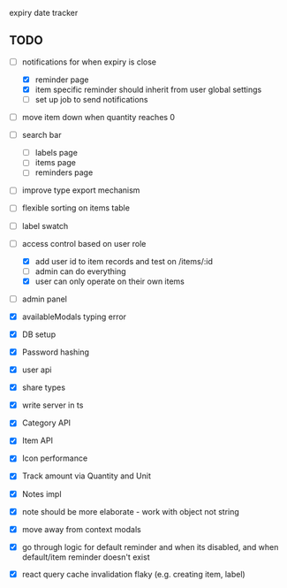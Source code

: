 expiry date tracker

## TODO

- [ ] notifications for when expiry is close
  - [x] reminder page
  - [x] item specific reminder should inherit from user global settings
  - [ ] set up job to send notifications
- [ ] move item down when quantity reaches 0
- [ ] search bar
  - [ ] labels page
  - [ ] items page
  - [ ] reminders page
- [ ] improve type export mechanism
- [ ] flexible sorting on items table
- [ ] label swatch
- [ ] access control based on user role

  - [x] add user id to item records and test on /items/:id
  - [ ] admin can do everything
  - [x] user can only operate on their own items

- [ ] admin panel
- [x] availableModals typing error
- [x] DB setup
- [x] Password hashing
- [x] user api
- [x] share types
- [x] write server in ts
- [x] Category API
- [x] Item API
- [x] Icon performance
- [x] Track amount via Quantity and Unit
- [x] Notes impl
- [x] note should be more elaborate - work with object not string
- [x] move away from context modals
- [x] go through logic for default reminder and when its disabled, and when default/item reminder doesn't exist
- [x] react query cache invalidation flaky (e.g. creating item, label)
